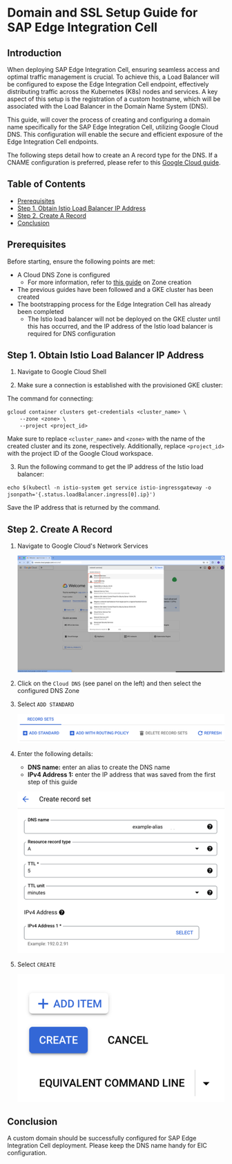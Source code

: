 # Domain and SSL Setup Guide for SAP Edge Integration Cell

## Introduction

When deploying SAP Edge Integration Cell, ensuring seamless access and optimal traffic management is crucial. To achieve this, a Load Balancer will be configured to expose the Edge Integration Cell endpoint, effectively distributing traffic across the Kubernetes (K8s) nodes and services. A key aspect of this setup is the registration of a custom hostname, which will be associated with the Load Balancer in the Domain Name System (DNS).

This guide, will cover the process of creating and configuring a domain name specifically for the SAP Edge Integration Cell, utilizing Google Cloud DNS. This configuration will enable the secure and efficient exposure of the Edge Integration Cell endpoints.

The following steps detail how to create an A record type for the DNS. If a CNAME configuration is preferred, please refer to this [Google Cloud guide](https://cloud.google.com/identity/docs/add-cname).

## Table of Contents

- [Prerequisites](#prerequisites)
- [Step 1. Obtain Istio Load Balancer IP Address](#step-1-obtain-istio-load-balancer-ip-address)
- [Step 2. Create A Record](#step-2-create-a-record)
- [Conclusion](#conclusion)

## Prerequisites

Before starting, ensure the following points are met:
 - A Cloud DNS Zone is configured
    - For more information, refer to [this guide](https://cloud.google.com/dns/docs/zones) on Zone creation
 - The previous guides have been followed and a GKE cluster has been created
 - The bootstrapping process for the Edge Integration Cell has already been completed
    - The Istio load balancer will not be deployed on the GKE cluster until this has occurred, and the IP address of the Istio load balancer is required for DNS configuration

## Step 1. Obtain Istio Load Balancer IP Address

1. Navigate to Google Cloud Shell

2. Make sure a connection is established with the provisioned GKE cluster:

The command for connecting:
```
gcloud container clusters get-credentials <cluster_name> \
    --zone <zone> \
    --project <project_id>
```

Make sure to replace `<cluster_name>` and `<zone>` with the name of the created cluster and its zone, respectively. Additionally, replace `<project_id>` with the project ID of the Google Cloud workspace.

3. Run the following command to get the IP address of the Istio load balancer:

```
echo $(kubectl -n istio-system get service istio-ingressgateway -o jsonpath='{.status.loadBalancer.ingress[0].ip}')
```

Save the IP address that is returned by the command.

## Step 2. Create A Record

1. Navigate to Google Cloud's Network Services
    
    ![Alt Text](/assets/gcp/navigte-to-network-services.png)

2. Click on the `Cloud DNS` (see panel on the left) and then select the configured DNS Zone

3. Select `ADD STANDARD`

    ![Alt Text](/assets/gcp/add-standard-dns.png)

4. Enter the following details:

    - **DNS name:** enter an alias to create the DNS name
    - **IPv4 Address 1:** enter the IP address that was saved from the first step of this guide

    ![Alt Text](/assets/gcp/record-set-config.png)

5. Select `CREATE`

    ![Alt Text](/assets/gcp/create-btn-record-set.png)

## Conclusion

A custom domain should be successfully configured for SAP Edge Integration Cell deployment. Please keep the DNS name handy for EIC configuration.